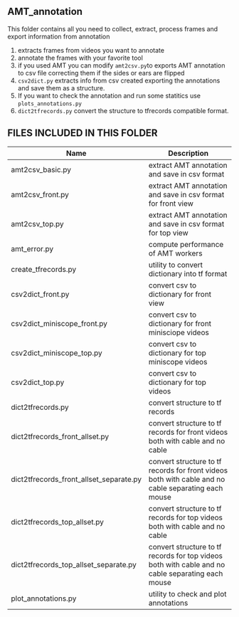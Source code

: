 ## AMT_annotation
This folder contains all you need to collect, extract, process frames and export information from annotation

1. extracts frames from videos you want to annotate
2. annotate the frames with your favorite tool
4. if you used AMT you can modify `amt2csv.py`to  exports AMT annotation to csv file correcting them if the sides or ears are flipped
5. `csv2dict.py` extracts info from csv created exporting the annotations  and save them as a structure.
6. If you want to check the annotation and run some statitics use `plots_annotations.py`
7. `dict2tfrecords.py` convert the structure to tfrecords compatible format.


##                    FILES INCLUDED IN THIS FOLDER

|Name |                                Description|
|-----|--------------------------------------------|
|amt2csv_basic.py|                          extract AMT annotation and save in csv format|
|amt2csv_front.py|                          extract AMT annotation and save in csv format for front view|
|amt2csv_top.py|                            extract AMT annotation and save in csv format for top view|
|amt_error.py|                              compute performance of AMT workers|
|create_tfrecords.py|                       utility to convert dictionary into tf format|
|csv2dict_front.py|                         convert csv to dictionary for front view|
|csv2dict_miniscope_front.py|               convert csv to dictionary for front minisciope videos|
|csv2dict_miniscope_top.py|                 convert csv to dictionary for top miniscope videos|
|csv2dict_top.py|                           convert csv to dictionary for top videos|
|dict2tfrecords.py|                         convert structure to tf records|
|dict2tfrecords_front_allset.py|            convert structure to tf records for front videos both with cable and no cable|
|dict2tfrecords_front_allset_separate.py|   convert structure to tf records for front videos both with cable and no cable separating each mouse |
|dict2tfrecords_top_allset.py|              convert structure to tf records for top videos both with cable and no cable|
|dict2tfrecords_top_allset_separate.py|     convert structure to tf records for top videos both with cable and no cable separating each mouse |
|plot_annotations.py|                       utility to check and plot annotations
